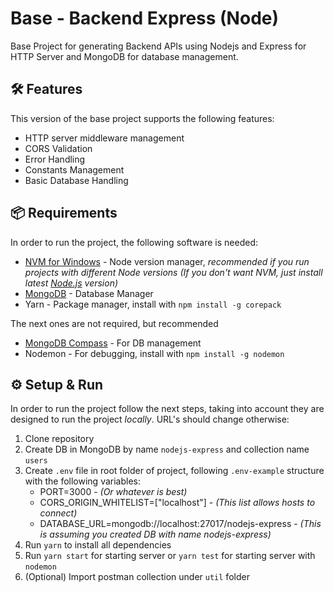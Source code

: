 # Base - Backend Express (Node)
Base Project for generating Backend APIs using Nodejs and Express for HTTP Server and MongoDB for database management.

## 🛠️ Features
This version of the base project supports the following features:
- HTTP server middleware management
- CORS Validation
- Error Handling
- Constants Management
- Basic Database Handling

## 📦 Requirements
In order to run the project, the following software is needed:
- [NVM for Windows](https://github.com/coreybutler/nvm-windows) - Node version manager, _recommended if you run projects with different Node versions (If you don't want NVM, just install latest [Node.js](https://nodejs.org/en/download/) version)_
- [MongoDB](https://www.mongodb.com/try/download/community) - Database Manager
- Yarn - Package manager, install with `npm install -g corepack`

The next ones are not required, but recommended
- [MongoDB Compass](https://www.mongodb.com/try/download/compass) - For DB management
- Nodemon - For debugging, install with `npm install -g nodemon`

## ⚙️ Setup & Run
In order to run the project follow the next steps, taking into account they are designed to run the project *locally*. URL's should change otherwise:
1. Clone repository
2. Create DB in MongoDB by name `nodejs-express` and collection name `users`
3. Create `.env` file in root folder of project, following `.env-example` structure with the following variables:
    - PORT=3000 - *(Or whatever is best)*
    - CORS_ORIGIN_WHITELIST=["localhost"] - *(This list allows hosts to connect)*
    - DATABASE_URL=mongodb://localhost:27017/nodejs-express - *(This is assuming you created DB with name nodejs-express)*
4. Run `yarn` to install all dependencies
5. Run `yarn start` for starting server or `yarn test` for starting server with `nodemon`
6. (Optional) Import postman collection under `util` folder 


